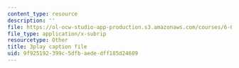 ```yaml
---
content_type: resource
description: ''
file: https://ol-ocw-studio-app-production.s3.amazonaws.com/courses/6-01sc-introduction-to-electrical-engineering-and-computer-science-i-spring-2011/9f925192399c5dfbaededff185d24689_qGZy1CRoZdE.vtt
file_type: application/x-subrip
resourcetype: Other
title: 3play caption file
uid: 9f925192-399c-5dfb-aede-dff185d24689
---
```

